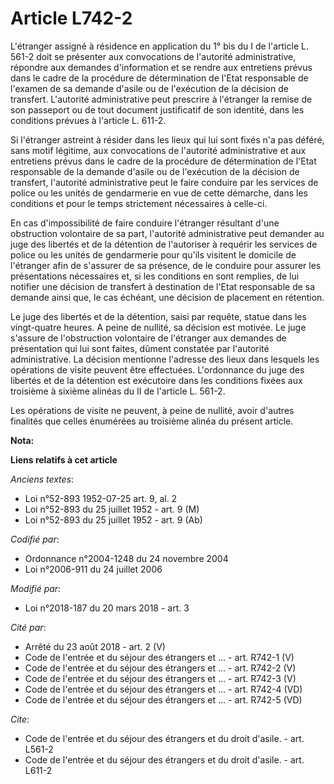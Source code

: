 # Article L742-2

L'étranger assigné à résidence en application du 1° bis du I de l'article L. 561-2 doit se présenter aux convocations de
l'autorité administrative, répondre aux demandes d'information et se rendre aux entretiens prévus dans le cadre de la
procédure de détermination de l'Etat responsable de l'examen de sa demande d'asile ou de l'exécution de la décision de
transfert. L'autorité administrative peut prescrire à l'étranger la remise de son passeport ou de tout document justificatif
de son identité, dans les conditions prévues à l'article L. 611-2.

Si l'étranger astreint à résider dans les lieux qui lui sont fixés n'a pas déféré, sans motif légitime, aux convocations de
l'autorité administrative et aux entretiens prévus dans le cadre de la procédure de détermination de l'Etat responsable de la
demande d'asile ou de l'exécution de la décision de transfert, l'autorité administrative peut le faire conduire par les
services de police ou les unités de gendarmerie en vue de cette démarche, dans les conditions et pour le temps strictement
nécessaires à celle-ci.

En cas d'impossibilité de faire conduire l'étranger résultant d'une obstruction volontaire de sa part, l'autorité
administrative peut demander au juge des libertés et de la détention de l'autoriser à requérir les services de police ou les
unités de gendarmerie pour qu'ils visitent le domicile de l'étranger afin de s'assurer de sa présence, de le conduire pour
assurer les présentations nécessaires et, si les conditions en sont remplies, de lui notifier une décision de transfert à
destination de l'Etat responsable de sa demande ainsi que, le cas échéant, une décision de placement en rétention.

Le juge des libertés et de la détention, saisi par requête, statue dans les vingt-quatre heures. A peine de nullité, sa
décision est motivée. Le juge s'assure de l'obstruction volontaire de l'étranger aux demandes de présentation qui lui sont
faites, dûment constatée par l'autorité administrative. La décision mentionne l'adresse des lieux dans lesquels les
opérations de visite peuvent être effectuées. L'ordonnance du juge des libertés et de la détention est exécutoire dans les
conditions fixées aux troisième à sixième alinéas du II de l'article L. 561-2.

Les opérations de visite ne peuvent, à peine de nullité, avoir d'autres finalités que celles énumérées au troisième alinéa du
présent article.

**Nota:**



**Liens relatifs à cet article**

_Anciens textes_:

  - Loi n°52-893 1952-07-25 art. 9, al. 2
  - Loi n°52-893 du 25 juillet 1952 - art. 9 (M)
  - Loi n°52-893 du 25 juillet 1952 - art. 9 (Ab)

_Codifié par_:

  - Ordonnance n°2004-1248 du 24 novembre 2004
  - Loi n°2006-911 du 24 juillet 2006

_Modifié par_:

  - Loi n°2018-187 du 20 mars 2018 - art. 3

_Cité par_:

  - Arrêté du 23 août 2018 - art. 2 (V)
  - Code de l'entrée et du séjour des étrangers et ... - art. R742-1 (V)
  - Code de l'entrée et du séjour des étrangers et ... - art. R742-2 (V)
  - Code de l'entrée et du séjour des étrangers et ... - art. R742-3 (V)
  - Code de l'entrée et du séjour des étrangers et ... - art. R742-4 (VD)
  - Code de l'entrée et du séjour des étrangers et ... - art. R742-5 (VD)

_Cite_:

  - Code de l'entrée et du séjour des étrangers et du droit d'asile. - art. L561-2
  - Code de l'entrée et du séjour des étrangers et du droit d'asile. - art. L611-2
